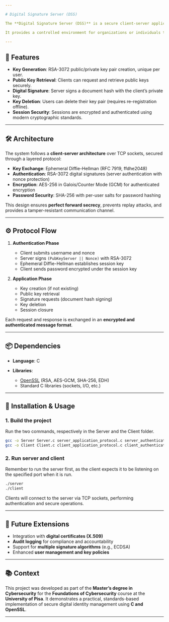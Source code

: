 ```yaml
---

# Digital Signature Server (DSS)

The **Digital Signature Server (DSS)** is a secure client-server application written in **C**, leveraging the **OpenSSL library** to implement cryptographic protocols for key management and digital signing.

It provides a controlled environment for organizations or individuals to securely generate, store, and use digital keys, while ensuring **confidentiality, integrity, and authenticity** of all communications.

---
```


## 🔑 Features

* **Key Generation**:
  RSA-3072 public/private key pair creation, unique per user.
* **Public Key Retrieval**:
  Clients can request and retrieve public keys securely.
* **Digital Signature**:
  Server signs a document hash with the client’s private key.
* **Key Deletion**:
  Users can delete their key pair (requires re-registration offline).
* **Session Security**:
  Sessions are encrypted and authenticated using modern cryptographic standards.

---

## 🛠️ Architecture

The system follows a **client-server architecture** over TCP sockets, secured through a layered protocol:

* **Key Exchange**: Ephemeral Diffie-Hellman (RFC 7919, ffdhe2048)
* **Authentication**: RSA-3072 digital signatures (server authentication with nonce protection)
* **Encryption**: AES-256 in Galois/Counter Mode (GCM) for authenticated encryption
* **Password Security**: SHA-256 with per-user salts for password hashing

This design ensures **perfect forward secrecy**, prevents replay attacks, and provides a tamper-resistant communication channel.

---

## ⚙️ Protocol Flow

1. **Authentication Phase**

   * Client submits username and nonce
   * Server signs `(PubKeyServer || Nonce)` with RSA-3072
   * Ephemeral Diffie-Hellman establishes session key
   * Client sends password encrypted under the session key

2. **Application Phase**

   * Key creation (if not existing)
   * Public key retrieval
   * Signature requests (document hash signing)
   * Key deletion
   * Session closure

Each request and response is exchanged in an **encrypted and authenticated message format**.

---

## 📦 Dependencies

* **Language**: C
* **Libraries**:

  * [OpenSSL](https://www.openssl.org/) (RSA, AES-GCM, SHA-256, EDH)
  * Standard C libraries (sockets, I/O, etc.)

---

## 🚀 Installation & Usage

### 1. Build the project

Run the two commands, respectively in the Server and the Client folder.

```bash
gcc -o Server Server.c server_application_protocol.c server_authentication_protocol.c -lcrypto 
gcc -o Client Client.c client_application_protocol.c client_authentication_protocol.c -lcrypto
```

### 2. Run server and client

Remember to run the server first, as the client expects it to be listening on the specified port when it is run.

```bash
./server
./client
```

Clients will connect to the server via TCP sockets, performing authentication and secure operations.

---

## 🔮 Future Extensions

* Integration with **digital certificates (X.509)**
* **Audit logging** for compliance and accountability
* Support for **multiple signature algorithms** (e.g., ECDSA)
* Enhanced **user management and key policies**

---

## 📚 Context

This project was developed as part of the **Master’s degree in Cybersecurity** for the **Foundations of Cybersecurity** course at the **University of Pisa**.
It demonstrates a practical, standards-based implementation of secure digital identity management using **C and OpenSSL**.

---
